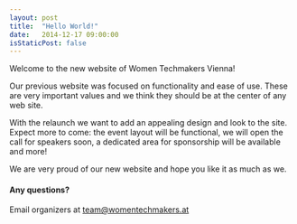 ```yaml
---
layout: post
title:  "Hello World!"
date:   2014-12-17 09:00:00
isStaticPost: false
---
```

Welcome to the new website of Women Techmakers Vienna!

Our previous website was focused on functionality and ease of use. These are very important values and
we think they should be at the center of any web site.

With the relaunch we want to add an appealing design and look to the site.
Expect more to come: the event layout will be functional, we will open the call for speakers soon,
a dedicated area for sponsorship will be available and more!

We are very proud of our new website and hope you like it as much as we.

#### Any questions? 
Email organizers at [team@womentechmakers.at](mailto:team@womentechmakers.at)